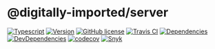 # @digitally-imported/server
[![Typescript](https://img.shields.io/badge/%3C%2F%3E-TypeScript-blue.svg?style=flat-square)](https://www.typescriptlang.org/)
[![Version](https://img.shields.io/npm/v/@digitally-imported/server?style=flat-square)](https://www.npmjs.com/package/@digitally-imported/server)
[![GitHub license](https://img.shields.io/github/license/pigulla/di?style=flat-square)](https://github.com/pigulla/di/blob/develop/LICENSE)
[![Travis CI](https://img.shields.io/travis/com/pigulla/di/develop?style=flat-square)](https://travis-ci.com/pigulla/di)
[![Dependencies](https://img.shields.io/david/pigulla/di?style=flat-square&path=packages/server)](https://david-dm.org/pigulla/di?path=packages%2Fserver)
[![DevDependencies](https://img.shields.io/david/dev/pigulla/di?style=flat-square&path=packages/server)](https://david-dm.org/dev/pigulla/di?path=packages%2Fserver)
[![codecov](https://codecov.io/gh/pigulla/di/branch/master/graph/badge.svg?flag=server)](https://codecov.io/gh/pigulla/di/tree/develop/packages/server/src)
[![Snyk](https://snyk.io/test/github/pigulla/di/badge.svg?targetFile=packages/server/package.json&style=flat-square)](https://snyk.io/test/github/pigulla/di?targetFile=packages%2Fserver%2Fpackage.json&tab=dependencies)
